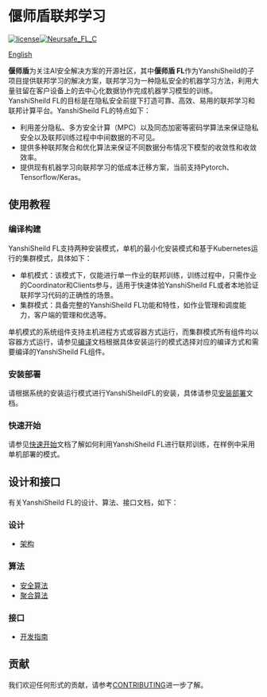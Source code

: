 # 偃师盾联邦学习

[![license](https://img.shields.io/github/license/ChengMingZhang-ZTE/federated-learning)](https://opensource.org/licenses/Apache-2.0)[![Neursafe_FL_C](https://github.com/neursafe/federated-learning/actions/workflows/ci.yml/badge.svg)](https://github.com/neursafe/federated-learning/actions/workflows/ci.yml)

[English](README.md)

**偃师盾**为关注AI安全解决方案的开源社区，其中**偃师盾 FL**作为YanshiSheild的子项目提供联邦学习的解决方案，联邦学习为一种隐私安全的机器学习方法，利用大量驻留在客户设备上的去中心化数据协作完成机器学习模型的训练。YanshiSheild FL的目标是在隐私安全前提下打造可靠、高效、易用的联邦学习和联邦计算平台。YanshiSheild FL的特点如下：

* 利用差分隐私、多方安全计算（MPC）以及同态加密等密码学算法来保证隐私安全以及联邦训练过程中中间数据的不可见。
* 提供多种联邦聚合和优化算法来保证不同数据分布情况下模型的收敛性和收敛效率。
* 提供现有机器学习向联邦学习的低成本迁移方案，当前支持Pytorch、Tensorflow/Keras。

## 使用教程

### 编译构建

YanshiSheild FL支持两种安装模式，单机的最小化安装模式和基于Kubernetes运行的集群模式，具体如下：

- 单机模式：该模式下，仅能进行单一作业的联邦训练，训练过程中，只需作业的Coordinator和Clients参与，适用于快速体验YanshiSheild FL或者本地验证联邦学习代码的正确性的场景。
- 集群模式：具备完整的YanshiSheild FL功能和特性，如作业管理和调度能力，客户端的管理和优选等。

单机模式的系统组件支持主机进程方式或容器方式运行，而集群模式所有组件均以容器方式运行，请参见[编译](docs/build_zh.md)文档根据具体安装运行的模式选择对应的编译方式和需要编译的YanshiSheild FL组件。

### 安装部署

请根据系统的安装运行模式进行YanshiSheildFL的安装，具体请参见[安装部署](./docs/install_zh.md)文档。

### 快速开始

请参见[快速开始](./docs/quick_start_zh.md)文档了解如何利用YanshiSheild FL进行联邦训练，在样例中采用单机部署的模式。

## 设计和接口

有关YanshiSheild FL的设计、算法、接口文档，如下：

### 设计

- [架构](./docs/architecture_zh.md)


### 算法

- [安全算法](./docs/algorithms/secure_algos.md)
- [聚合算法](./docs/algorithms/aggregation_algos.md)



### 接口
- [开发指南](./docs/develop.md)




## 贡献

我们欢迎任何形式的贡献，请参考[CONTRIBUTING](CONTRIBUTING_zh.md)进一步了解。










